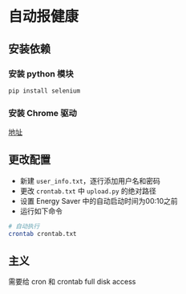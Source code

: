 # 自动报健康

## 安装依赖

### 安装 python 模块

```bash
pip install selenium
```

### 安装 Chrome 驱动

[地址](https://sites.google.com/a/chromium.org/chromedriver/downloads)

## 更改配置

* 新建 `user_info.txt`，逐行添加用户名和密码
* 更改 `crontab.txt` 中 `upload.py` 的绝对路径 
* 设置 Energy Saver 中的自动启动时间为00:10之前
* 运行如下命令

```bash
# 自动执行
crontab crontab.txt
```
## 主义

需要给 cron 和 crontab full disk access
